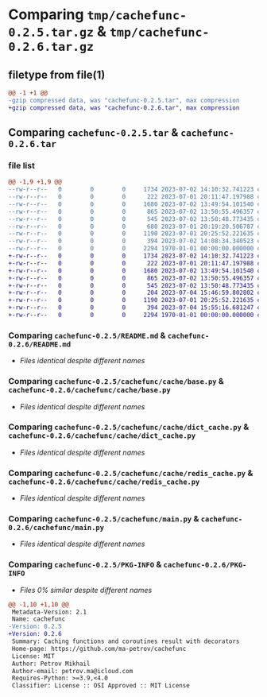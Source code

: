# Comparing `tmp/cachefunc-0.2.5.tar.gz` & `tmp/cachefunc-0.2.6.tar.gz`

## filetype from file(1)

```diff
@@ -1 +1 @@
-gzip compressed data, was "cachefunc-0.2.5.tar", max compression
+gzip compressed data, was "cachefunc-0.2.6.tar", max compression
```

## Comparing `cachefunc-0.2.5.tar` & `cachefunc-0.2.6.tar`

### file list

```diff
@@ -1,9 +1,9 @@
--rw-r--r--   0        0        0     1734 2023-07-02 14:10:32.741223 cachefunc-0.2.5/README.md
--rw-r--r--   0        0        0      222 2023-07-01 20:11:47.197988 cachefunc-0.2.5/cachefunc/__init__.py
--rw-r--r--   0        0        0     1680 2023-07-02 13:49:54.101540 cachefunc-0.2.5/cachefunc/cache/base.py
--rw-r--r--   0        0        0      865 2023-07-02 13:50:55.496357 cachefunc-0.2.5/cachefunc/cache/dict_cache.py
--rw-r--r--   0        0        0      545 2023-07-02 13:50:48.773435 cachefunc-0.2.5/cachefunc/cache/redis_cache.py
--rw-r--r--   0        0        0      680 2023-07-01 20:19:20.506787 cachefunc-0.2.5/cachefunc/log.py
--rw-r--r--   0        0        0     1190 2023-07-01 20:25:52.221635 cachefunc-0.2.5/cachefunc/main.py
--rw-r--r--   0        0        0      394 2023-07-02 14:08:34.340523 cachefunc-0.2.5/pyproject.toml
--rw-r--r--   0        0        0     2294 1970-01-01 00:00:00.000000 cachefunc-0.2.5/PKG-INFO
+-rw-r--r--   0        0        0     1734 2023-07-02 14:10:32.741223 cachefunc-0.2.6/README.md
+-rw-r--r--   0        0        0      222 2023-07-01 20:11:47.197988 cachefunc-0.2.6/cachefunc/__init__.py
+-rw-r--r--   0        0        0     1680 2023-07-02 13:49:54.101540 cachefunc-0.2.6/cachefunc/cache/base.py
+-rw-r--r--   0        0        0      865 2023-07-02 13:50:55.496357 cachefunc-0.2.6/cachefunc/cache/dict_cache.py
+-rw-r--r--   0        0        0      545 2023-07-02 13:50:48.773435 cachefunc-0.2.6/cachefunc/cache/redis_cache.py
+-rw-r--r--   0        0        0      204 2023-07-04 15:46:59.802802 cachefunc-0.2.6/cachefunc/log.py
+-rw-r--r--   0        0        0     1190 2023-07-01 20:25:52.221635 cachefunc-0.2.6/cachefunc/main.py
+-rw-r--r--   0        0        0      394 2023-07-04 15:55:16.681247 cachefunc-0.2.6/pyproject.toml
+-rw-r--r--   0        0        0     2294 1970-01-01 00:00:00.000000 cachefunc-0.2.6/PKG-INFO
```

### Comparing `cachefunc-0.2.5/README.md` & `cachefunc-0.2.6/README.md`

 * *Files identical despite different names*

### Comparing `cachefunc-0.2.5/cachefunc/cache/base.py` & `cachefunc-0.2.6/cachefunc/cache/base.py`

 * *Files identical despite different names*

### Comparing `cachefunc-0.2.5/cachefunc/cache/dict_cache.py` & `cachefunc-0.2.6/cachefunc/cache/dict_cache.py`

 * *Files identical despite different names*

### Comparing `cachefunc-0.2.5/cachefunc/cache/redis_cache.py` & `cachefunc-0.2.6/cachefunc/cache/redis_cache.py`

 * *Files identical despite different names*

### Comparing `cachefunc-0.2.5/cachefunc/main.py` & `cachefunc-0.2.6/cachefunc/main.py`

 * *Files identical despite different names*

### Comparing `cachefunc-0.2.5/PKG-INFO` & `cachefunc-0.2.6/PKG-INFO`

 * *Files 0% similar despite different names*

```diff
@@ -1,10 +1,10 @@
 Metadata-Version: 2.1
 Name: cachefunc
-Version: 0.2.5
+Version: 0.2.6
 Summary: Caching functions and coroutines result with decorators
 Home-page: https://github.com/ma-petrov/cachefunc
 License: MIT
 Author: Petrov Mikhail
 Author-email: petrov.ma@icloud.com
 Requires-Python: >=3.9,<4.0
 Classifier: License :: OSI Approved :: MIT License
```

